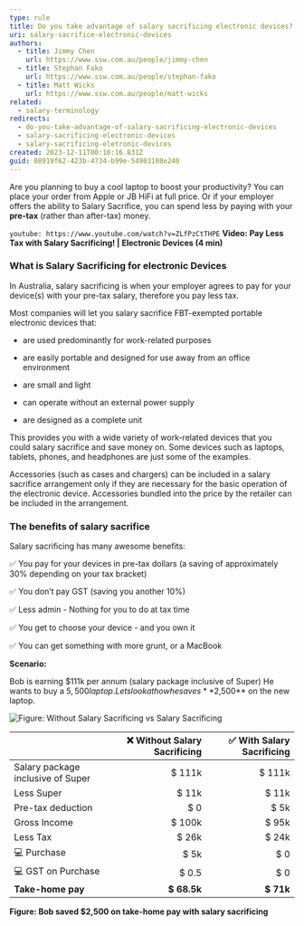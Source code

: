 ```yaml
---
type: rule
title: Do you take advantage of salary sacrificing electronic devices?
uri: salary-sacrifice-electronic-devices
authors:
  - title: Jimmy Chen
    url: https://www.ssw.com.au/people/jimmy-chen
  - title: Stephan Fako
    url: https://www.ssw.com.au/people/stephan-fako
  - title: Matt Wicks
    url: https://www.ssw.com.au/people/matt-wicks
related:
  - salary-terminology
redirects:
  - do-you-take-advantage-of-salary-sacrificing-electronic-devices
  - salary-sacrificing-electronic-devices
  - salary-sacrificing-eletronic-devices
created: 2023-12-11T00:10:16.831Z
guid: 08919f62-423b-4734-b99e-54903108e240
---
```

Are you planning to buy a cool laptop to boost your productivity? You can place your order from Apple or JB HiFi at full price. Or if your employer offers the ability to Salary Sacrifice, you can spend less by paying with your **pre-tax** (rather than after-tax) money.

`youtube: https://www.youtube.com/watch?v=ZLfPzCtTHPE`
**Video: Pay Less Tax with Salary Sacrificing! | Electronic Devices (4 min)**

### What is Salary Sacrificing for electronic Devices

In Australia, salary sacrificing is when your employer agrees to pay for your device(s) with your pre-tax salary, therefore you pay less tax.

Most companies will let you salary sacrifice FBT-exempted portable electronic devices that:

* are used predominantly for work-related purposes

* are easily portable and designed for use away from an office environment

* are small and light

* can operate without an external power supply

* are designed as a complete unit

This provides you with a wide variety of work-related devices that you could salary sacrifice and save money on. Some devices such as laptops, tablets, phones, and headphones are just some of the examples.

Accessories (such as cases and chargers) can be included in a salary sacrifice arrangement only if they are necessary for the basic operation of the electronic device. Accessories bundled into the price by the retailer can be included in the arrangement.

### The benefits of salary sacrifice

Salary sacrificing has many awesome benefits:

✅ You pay for your devices in pre-tax dollars (a saving of approximately 30% depending on your tax bracket)

✅ You don’t pay GST (saving you another 10%)

✅ Less admin - Nothing for you to do at tax time

✅ You get to choose your device - and you own it

✅ You can get something with more grunt, or a MacBook

**Scenario:**

Bob is earning $111k per annum (salary package inclusive of Super) He wants to buy a $5,500 laptop.
Lets look at how he saves **$2,500** on the new laptop.

![Figure: Without Salary Sacrificing vs Salary Sacrificing](https://github.com/SSWConsulting/SSW.Rules.Content/assets/115961605/3d97ac78-49c7-4045-8ab2-4d615de78c0a)

|                                     | ❌ Without Salary Sacrificing | ✅ With Salary Sacrificing |
|:-------------------------------------|-------------------------------:|-----------------------------:|
| Salary package inclusive of Super   | $ 111k                    | $ 111k                   |
| Less Super   | $ 11k   | $ 11k   |
| Pre-tax deduction   | $ 0   | $ 5k  |
| Gross Income   | $ 100k  | $ 95k   |
| Less Tax  | $ 26k   | $ 24k   |
| 💻 Purchase   | $ 5k   | $ 0  |
| 💻 GST on Purchase | $ 0.5 | $ 0  |
| **Take-home pay**   | **$ 68.5k**   | **$ 71k**   |

**Figure: Bob saved $2,500 on take-home pay with salary sacrificing**
